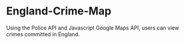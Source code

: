 # England-Crime-Map
Using the Police API and Javascript Google Maps API, users can view crimes committed in England.

